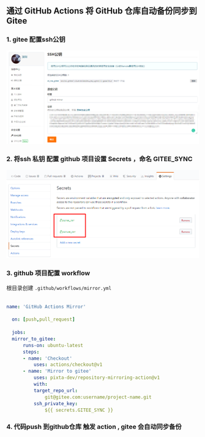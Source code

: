 ##  通过 GitHub Actions 将 GitHub 仓库自动备份同步到 Gitee

### 1. gitee 配置ssh公钥 
![](./img/sync1.png)

### 2. 将ssh 私钥 配置 github 项目设置  Secrets ，命名 GITEE_SYNC
![](./img/sync2.png)


### 3. github 项目配置 workflow

  根目录创建 `.github/workflows/mirror.yml`

  ```yml

  name: 'GitHub Actions Mirror'

    on: [push,pull_request]

    jobs:
    mirror_to_gitee:
        runs-on: ubuntu-latest
        steps:
        - name: 'Checkout'
            uses: actions/checkout@v1
        - name: 'Mirror to gitee'
            uses: pixta-dev/repository-mirroring-action@v1
            with:
            target_repo_url:
                git@gitee.com:username/project-name.git
            ssh_private_key:
                ${{ secrets.GITEE_SYNC }}  

  ```

### 4. 代码push 到github仓库 触发 action , gitee 会自动同步备份 